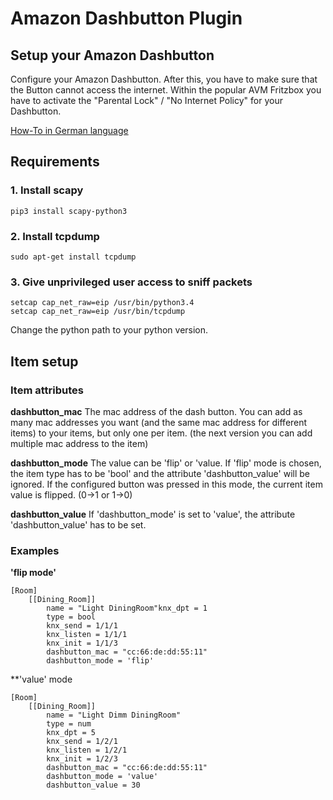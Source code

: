 # Amazon Dashbutton Plugin

## Setup your Amazon Dashbutton

 Configure your Amazon Dashbutton. After this, you have to make sure that the Button cannot access the internet.
 Within the popular AVM Fritzbox you have to activate the "Parental Lock" / "No Internet Policy" for your Dashbutton.
 
 [How-To in German language](https://blog.thesen.eu/aktuellen-dash-button-oder-ariel-etc-von-amazon-jk29lp-mit-dem-raspberry-pi-nutzen-hacken/)
 
## Requirements

### 1. Install scapy

```shell
pip3 install scapy-python3
```

### 2. Install tcpdump

```shell
sudo apt-get install tcpdump
```

### 3. Give unprivileged user access to sniff packets

```shell
setcap cap_net_raw=eip /usr/bin/python3.4
setcap cap_net_raw=eip /usr/bin/tcpdump
```
Change the python path to your python version.


## Item setup

### Item attributes

 **dashbutton_mac**
 The mac address of the dash button. You can add as many mac addresses you want (and the same mac address for 
 different items) to your items, but only one per item. (the next version you can add multiple mac address to the item)  
 
 **dashbutton_mode**
 The value can be 'flip' or 'value. If 'flip' mode is chosen, the item type has to be 'bool' and the attribute
 'dashbutton_value' will be ignored. If the configured button was pressed in this mode, the current item value is 
 flipped. (0->1 or 1->0) 
 
 **dashbutton_value**
 If 'dashbutton_mode' is set to 'value', the attribute 'dashbutton_value' has to be set.
 
### Examples
 
 **'flip mode'**
 
    [Room]
        [[Dining_Room]]
            name = "Light DiningRoom"knx_dpt = 1
            type = bool
            knx_send = 1/1/1
            knx_listen = 1/1/1
            knx_init = 1/1/3
            dashbutton_mac = "cc:66:de:dd:55:11"
            dashbutton_mode = 'flip'
            
  **'value' mode

    [Room]
        [[Dining_Room]]
            name = "Light Dimm DiningRoom"
            type = num
            knx_dpt = 5
            knx_send = 1/2/1
            knx_listen = 1/2/1
            knx_init = 1/2/3
            dashbutton_mac = "cc:66:de:dd:55:11"
            dashbutton_mode = 'value'
            dashbutton_value = 30
